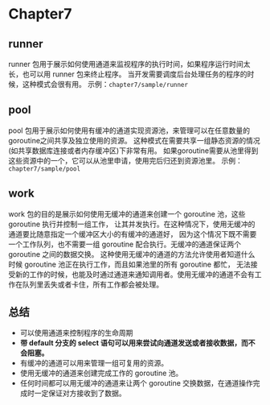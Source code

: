 # Chapter7

## runner
runner 包用于展示如何使用通道来监视程序的执行时间，如果程序运行时间太长，也可以用 runner 包来终止程序。
当开发需要调度后台处理任务的程序的时候，这种模式会很有用。
示例：`chapter7/sample/runner`

## pool
pool 包用于展示如何使用有缓冲的通道实现资源池，来管理可以在任意数量的goroutine之间共享及独立使用的资源。
这种模式在需要共享一组静态资源的情况(如共享数据库连接或者内存缓冲区)下非常有用。
如果goroutine需要从池里得到这些资源中的一个，它可以从池里申请，使用完后归还到资源池里。
示例：`chapter7/sample/pool`

## work
work 包的目的是展示如何使用无缓冲的通道来创建一个 goroutine 池，这些 goroutine 执行并控制一组工作，
让其并发执行。在这种情况下，使用无缓冲的通道要比随意指定一个缓冲区大小的有缓冲的通道好，
因为这个情况下既不需要一个工作队列，也不需要一组 goroutine 配合执行。无缓冲的通道保证两个 goroutine 之间的数据交换。
这种使用无缓冲的通道的方法允许使用者知道什么时候 goroutine 池正在执行工作，而且如果池里的所有 goroutine 都忙，
无法接受新的工作的时候，也能及时通过通道来通知调用者。使用无缓冲的通道不会有工作在队列里丢失或者卡住，所有工作都会被处理。

## 总结
- 可以使用通道来控制程序的生命周期
- **带 default 分支的 select 语句可以用来尝试向通道发送或者接收数据，而不会阻塞。**
- 有缓冲的通道可以用来管理一组可复用的资源。
- 使用无缓冲的通道来创建完成工作的 goroutine 池。
- 任何时间都可以用无缓冲的通道来让两个 goroutine 交换数据，在通道操作完成时一定保证对方接收到了数据。
